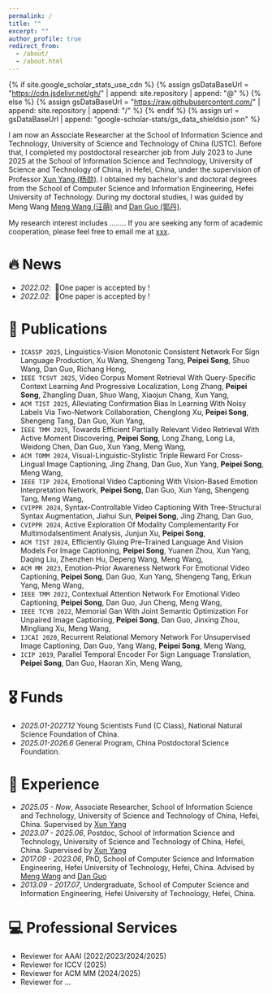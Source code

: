 ```yaml
---
permalink: /
title: ""
excerpt: ""
author_profile: true
redirect_from: 
  - /about/
  - /about.html
---
```


{% if site.google_scholar_stats_use_cdn %}
{% assign gsDataBaseUrl = "https://cdn.jsdelivr.net/gh/" | append: site.repository | append: "@" %}
{% else %}
{% assign gsDataBaseUrl = "https://raw.githubusercontent.com/" | append: site.repository | append: "/" %}
{% endif %}
{% assign url = gsDataBaseUrl | append: "google-scholar-stats/gs_data_shieldsio.json" %}

<span class='anchor' id='about-me'></span>

I am now an Associate Researcher at the School of Information Science and Technology, University of Science and Technology of China (USTC). Before that, I completed my postdoctoral researcher job from July 2023 to June 2025 at the School of Information Science and Technology, University of Science and Technology of China, in Hefei, China, under the supervision of Professor [Xun Yang (杨勋)](https://faculty.ustc.edu.cn/yangxun/en/index.htm). I obtained my bachelor's and doctoral degrees from the School of Computer Science and Information Engineering, Hefei University of Technology. During my doctoral studies, I was guided by Meng Wang [Meng Wang (汪萌)](https://scholar.google.com/citations?user=rHagaaIAAAAJ) and [Dan Guo (郭丹)](https://scholar.google.com/citations?user=DsEONuMAAAAJ). 

My research interest includes ........  If you are seeking any form of academic cooperation, please feel free to email me at [xxx](mailto:beta.songpp@gmail.com).


# 🔥 News
- *2022.02*: &nbsp;🎉One paper is accepted by !
- *2022.02*: &nbsp;🎉One paper is accepted by !

# 📝 Publications 

- ``ICASSP 2025``, Linguistics-Vision Monotonic Consistent Network For Sign Language Production, Xu Wang, Shengeng Tang, **Peipei Song**, Shuo Wang, Dan Guo, Richang Hong, 
- ``IEEE TCSVT 2025``, Video Corpus Moment Retrieval With Query-Specific Context Learning And Progressive Localization, Long Zhang, **Peipei Song**, Zhangling Duan, Shuo Wang, Xiaojun Chang, Xun Yang, 
- ``ACM TIST 2025``, Alleviating Confirmation Bias In Learning With Noisy Labels Via Two-Network Collaboration, Chenglong Xu, **Peipei Song**, Shengeng Tang, Dan Guo, Xun Yang, 
- ``IEEE TMM 2025``, Towards Efficient Partially Relevant Video Retrieval With Active Moment Discovering, **Peipei Song**, Long Zhang, Long La, Weidong Chen, Dan Guo, Xun Yang, Meng Wang, 
- ``ACM TOMM 2024``, Visual-Linguistic-Stylistic Triple Reward For Cross-Lingual Image Captioning, Jing Zhang, Dan Guo, Xun Yang, **Peipei Song**, Meng Wang, 
- ``IEEE TIP 2024``, Emotional Video Captioning With Vision-Based Emotion Interpretation Network, **Peipei Song**, Dan Guo, Xun Yang, Shengeng Tang, Meng Wang, 
- ``CVIPPR 2024``, Syntax-Controllable Video Captioning With Tree-Structural Syntax Augmentation, Jiahui Sun, **Peipei Song**, Jing Zhang, Dan Guo, 
- ``CVIPPR 2024``, Active Exploration Of Modality Complementarity For Multimodalsentiment Analysis, Junjun Xu, **Peipei Song**, 
- ``ACM TIST 2024``, Efficiently Gluing Pre-Trained Language And Vision Models For Image Captioning, **Peipei Song**, Yuanen Zhou, Xun Yang, Daqing Liu, Zhenzhen Hu, Depeng Wang, Meng Wang, 
- ``ACM MM 2023``, Emotion-Prior Awareness Network For Emotional Video Captioning, **Peipei Song**, Dan Guo, Xun Yang, Shengeng Tang, Erkun Yang, Meng Wang, 
- ``IEEE TMM 2022``, Contextual Attention Network For Emotional Video Captioning, **Peipei Song**, Dan Guo, Jun Cheng, Meng Wang, 
- ``IEEE TCYB 2022``, Memorial Gan With Joint Semantic Optimization For Unpaired Image Captioning, **Peipei Song**, Dan Guo, Jinxing Zhou, Mingliang Xu, Meng Wang, 
- ``IJCAI 2020``, Recurrent Relational Memory Network For Unsupervised Image Captioning, Dan Guo, Yang Wang, **Peipei Song**, Meng Wang, 
- ``ICIP 2019``, Parallel Temporal Encoder For Sign Language Translation, **Peipei Song**, Dan Guo, Haoran Xin, Meng Wang,


# 🎖 Funds
- *2025.01-2027.12* Young Scientists Fund (C Class), National Natural Science Foundation of China.
- *2025.01-2026.6* General Program, China Postdoctoral Science Foundation. 

# 📖 Experience
- *2025.05 - Now*, Associate Researcher, School of Information Science and Technology, University of Science and Technology of China, Hefei, China. Supervised by [Xun Yang](https://faculty.ustc.edu.cn/yangxun/en/index.htm)
- *2023.07 - 2025.06*, Postdoc, School of Information Science and Technology, University of Science and Technology of China, Hefei, China. Supervised by [Xun Yang](https://faculty.ustc.edu.cn/yangxun/en/index.htm)
- *2017.09 - 2023.06*, PhD, School of Computer Science and Information Engineering, Hefei University of Technology, Hefei, China. Advised by [Meng Wang](https://scholar.google.com/citations?user=rHagaaIAAAAJ) and [Dan Guo](https://scholar.google.com/citations?user=DsEONuMAAAAJ)
- *2013.09 - 2017.07*, Undergraduate, School of Computer Science and Information Engineering, Hefei University of Technology, Hefei, China.

# 💻 Professional Services  
- Reviewer for AAAI (2022/2023/2024/2025)
- Reviewer for ICCV (2025)
- Reviewer for ACM MM (2024/2025)
- Reviewer for ...



